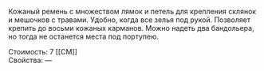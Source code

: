 Кожаный ремень с множеством лямок и петель для крепления склянок и мешочков с травами. Удобно, когда все зелья под рукой. Позволяет крепить до восьми кожаных карманов. Можно надеть два бандольера, но тогда не останется места под портупею.


Стоимость: 7 [[СМ]]<br>
Свойства: —
